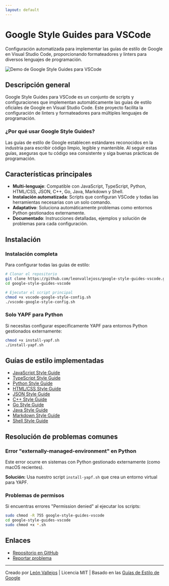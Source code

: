 ```yaml
---
layout: default
---
```


# Google Style Guides para VSCode

Configuración automatizada para implementar las guías de estilo de Google en Visual Studio Code, proporcionando formateadores y linters para diversos lenguajes de programación.

![Demo de Google Style Guides para VSCode](https://github.com/leonvallejoss/google-style-guides-vscode/raw/main/assets/demo.gif)

## Descripción general

Google Style Guides para VSCode es un conjunto de scripts y configuraciones que implementan automáticamente las guías de estilo oficiales de Google en Visual Studio Code. Este proyecto facilita la configuración de linters y formateadores para múltiples lenguajes de programación.

### ¿Por qué usar Google Style Guides?

Las guías de estilo de Google establecen estándares reconocidos en la industria para escribir código limpio, legible y mantenible. Al seguir estas guías, aseguras que tu código sea consistente y siga buenas prácticas de programación.

## Características principales

- **Multi-lenguaje**: Compatible con JavaScript, TypeScript, Python, HTML/CSS, JSON, C++, Go, Java, Markdown y Shell.
- **Instalación automatizada**: Scripts que configuran VSCode y todas las herramientas necesarias con un solo comando.
- **Adaptativo**: Soluciona automáticamente problemas como entornos Python gestionados externamente.
- **Documentado**: Instrucciones detalladas, ejemplos y solución de problemas para cada configuración.

## Instalación

### Instalación completa

Para configurar todas las guías de estilo:

```bash
# Clonar el repositorio
git clone https://github.com/leonvallejoss/google-style-guides-vscode.git
cd google-style-guides-vscode

# Ejecutar el script principal
chmod +x vscode-google-style-config.sh
./vscode-google-style-config.sh
```

### Solo YAPF para Python

Si necesitas configurar específicamente YAPF para entornos Python gestionados externamente:

```bash
chmod +x install-yapf.sh
./install-yapf.sh
```

## Guías de estilo implementadas

- [JavaScript Style Guide](https://google.github.io/styleguide/jsguide.html)
- [TypeScript Style Guide](https://google.github.io/styleguide/tsguide.html)
- [Python Style Guide](https://google.github.io/styleguide/pyguide.html)
- [HTML/CSS Style Guide](https://google.github.io/styleguide/htmlcssguide.html)
- [JSON Style Guide](https://google.github.io/styleguide/jsoncstyleguide.xml)
- [C++ Style Guide](https://google.github.io/styleguide/cppguide.html)
- [Go Style Guide](https://google.github.io/styleguide/go/)
- [Java Style Guide](https://google.github.io/styleguide/javaguide.html)
- [Markdown Style Guide](https://google.github.io/styleguide/docguide/style.html)
- [Shell Style Guide](https://google.github.io/styleguide/shellguide.html)

## Resolución de problemas comunes

### Error "externally-managed-environment" en Python

Este error ocurre en sistemas con Python gestionado externamente (como macOS recientes).

**Solución:** Usa nuestro script `install-yapf.sh` que crea un entorno virtual para YAPF.

### Problemas de permisos

Si encuentras errores "Permission denied" al ejecutar los scripts:

```bash
sudo chmod -R 755 google-style-guides-vscode
cd google-style-guides-vscode
sudo chmod +x *.sh
```

## Enlaces

- [Repositorio en GitHub](https://github.com/leonvallejoss/google-style-guides-vscode)
- [Reportar problema](https://github.com/leonvallejoss/google-style-guides-vscode/issues/new)

---

Creado por [León Vallejos](https://github.com/leonvallejoss) | Licencia MIT | Basado en las [Guías de Estilo de Google](https://google.github.io/styleguide/) 